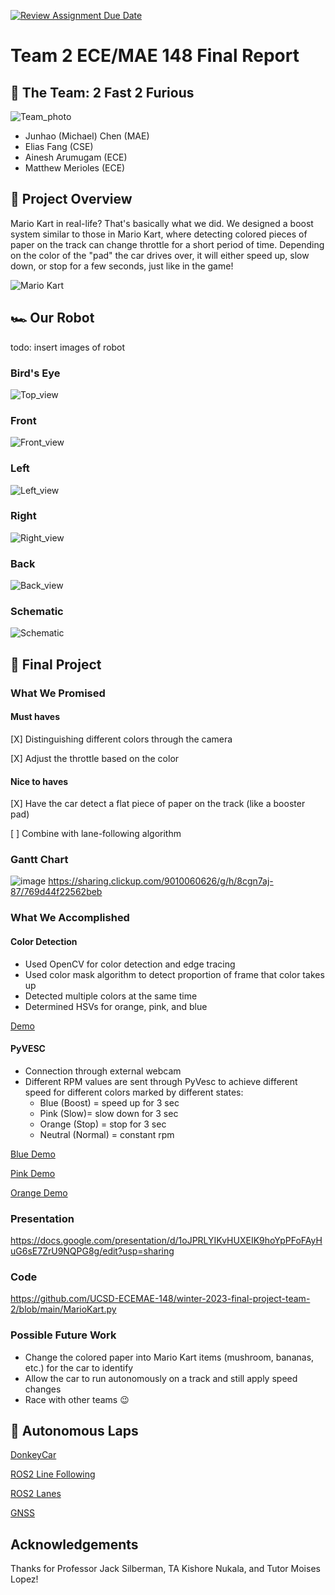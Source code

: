 [![Review Assignment Due Date](https://classroom.github.com/assets/deadline-readme-button-8d59dc4de5201274e310e4c54b9627a8934c3b88527886e3b421487c677d23eb.svg)](https://classroom.github.com/a/gpSYe2J3)
# Team 2 ECE/MAE 148 Final Report

## :wave: The Team: 2 Fast 2 Furious

![Team_photo](https://user-images.githubusercontent.com/75888027/227403474-61048822-09dd-433b-932b-de86ef46961f.jpg)

- Junhao (Michael) Chen (MAE)
- Elias Fang (CSE)
- Ainesh Arumugam (ECE)
- Matthew Merioles (ECE)


## 📝 Project Overview

Mario Kart in real-life? That's basically what we did. We designed a boost system similar to those in Mario Kart, where detecting colored pieces of paper on the track can change throttle for a short period of time. Depending on the color of the "pad" the car drives over, it will either speed up, slow down, or stop for a few seconds, just like in the game!

![Mario Kart](https://images7.alphacoders.com/821/thumb-1920-821837.jpg)

## 🏎 Our Robot
todo: insert images of robot

### Bird's Eye
![Top_view](https://user-images.githubusercontent.com/75888027/227403498-ec14b7c6-baf4-4aa7-a8bd-1ae51b82bc72.jpg)

### Front
![Front_view](https://user-images.githubusercontent.com/75888027/227403522-afdd695f-df96-4322-a394-93922a5811a3.jpg)

### Left
![Left_view](https://user-images.githubusercontent.com/75888027/227403532-8eb23acd-b959-4a8c-8ed9-3731ada305a2.jpg)

### Right
![Right_view](https://user-images.githubusercontent.com/75888027/227403561-73b25258-6376-4955-b1ee-34e0abd57fd8.jpg)

### Back
![Back_view](https://user-images.githubusercontent.com/75888027/227403556-8ad6b249-ec0e-4297-9e9e-726ceafe3b9f.jpg)

### Schematic
![Schematic](https://media.discordapp.net/attachments/1063289633087160320/1066623538372546632/image.png?width=980&height=492)


## 🍄 Final Project

### What We Promised

#### Must haves
[X] Distinguishing different colors through the camera

[X] Adjust the throttle based on the color

#### Nice to haves
[X] Have the car detect a flat piece of paper on the track (like a booster pad)

[ ] Combine with lane-following algorithm

### Gantt Chart
![image](https://user-images.githubusercontent.com/56064410/227400674-06957a98-4ea6-4810-ac88-8386b4b63dd2.png)
https://sharing.clickup.com/9010060626/g/h/8cgn7aj-87/769d44f22562beb

### What We Accomplished

#### Color Detection
- Used OpenCV for color detection and edge tracing
- Used color mask algorithm to detect proportion of frame that color takes up
- Detected multiple colors at the same time
- Determined HSVs for orange, pink, and blue

[Demo](https://youtu.be/FjuSYkTAjqk)

#### PyVESC
- Connection through external webcam
- Different RPM values are sent through PyVesc to achieve different speed for different colors marked by different states:
  - Blue (Boost) = speed up for 3 sec
  - Pink (Slow)= slow down for 3 sec
  - Orange (Stop) = stop for 3 sec
  - Neutral (Normal) = constant rpm

[Blue Demo](https://drive.google.com/file/d/1RUvbSz4l9gmOoFYbJw85eCSTo_RK-lXq/view?resourcekey)

[Pink Demo](https://youtu.be/r8XmqBMGC9A)

[Orange Demo](https://drive.google.com/file/d/1VssNhcCGHQDJhq6Y4HJ77vdUJ9ZV3Z5x/view?resourcekey)

### Presentation
https://docs.google.com/presentation/d/1oJPRLYIKvHUXEIK9hoYpPFoFAyHuG6sE7ZrU9NQPG8g/edit?usp=sharing

### Code
https://github.com/UCSD-ECEMAE-148/winter-2023-final-project-team-2/blob/main/MarioKart.py

### Possible Future Work
- Change the colored paper into Mario Kart items (mushroom, bananas, etc.) for the car to identify
- Allow the car to run autonomously on a track and still apply speed changes
- Race with other teams 😉


## 🏁 Autonomous Laps

[DonkeyCar](https://drive.google.com/file/d/12lLbkOE0VR50-O4KYxcbiw1VTY5s4e8l/view?usp=drivesdk)

[ROS2 Line Following](https://drive.google.com/file/d/10e9qd0lBde_-DVO0b2UsK-CHRWfg3vam/view?usp=drivesdk)

[ROS2 Lanes](https://drive.google.com/file/d/112mjOGJSfqOsfviWcJS7yKuZAAfUkezo/view?usp=drivesdk)

[GNSS]()


## Acknowledgements
Thanks for Professor Jack Silberman, TA Kishore Nukala, and Tutor Moises Lopez!
